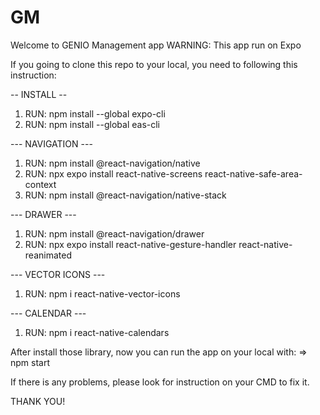 # GM
Welcome to GENIO Management app
WARNING: This app run on Expo

If you going to clone this repo to your local, you need to following this instruction:

-- INSTALL --
1. RUN: npm install --global expo-cli
2. RUN: npm install --global eas-cli

--- NAVIGATION ---
1. RUN: npm install @react-navigation/native
2. RUN: npx expo install react-native-screens react-native-safe-area-context
3. RUN: npm install @react-navigation/native-stack

--- DRAWER ---
1. RUN: npm install @react-navigation/drawer
2. RUN: npx expo install react-native-gesture-handler react-native-reanimated

--- VECTOR ICONS ---
1. RUN: npm i react-native-vector-icons

--- CALENDAR ---
1. RUN: npm i react-native-calendars

After install those library, now you can run the app on your local with: 
=> npm start

If there is any problems, please look for instruction on your CMD to fix it.

THANK YOU!


